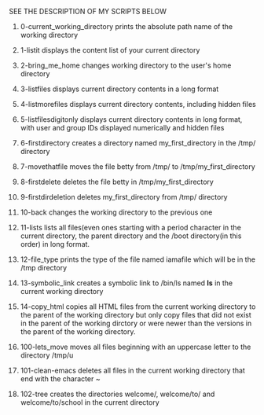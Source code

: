 SEE THE DESCRIPTION OF MY SCRIPTS BELOW
1. 0-current_working_directory prints the absolute path name of the working directory

2. 1-listit displays the content list of your current directory

3. 2-bring_me_home changes working directory to the user's home directory

4. 3-listfiles displays current directory contents in a long format

5. 4-listmorefiles displays current directory contents, including hidden files

6. 5-listfilesdigitonly displays current directory contents in long format, with user and group IDs displayed numerically and hidden files

7. 6-firstdirectory creates a directory named my_first_directory in the /tmp/ directory

8. 7-movethatfile moves the file betty from /tmp/ to /tmp/my_first_directory

9. 8-firstdelete deletes the file betty in /tmp/my_first_directory

10. 9-firstdirdeletion deletes my_first_directory from /tmp/ directory

11. 10-back changes the working directory to the previous one

12. 11-lists lists all files(even ones starting with a period character in the current directory, the parent directory and the /boot directory(in this order) in long format.

13. 12-file_type prints the type of the file named iamafile which will be in the /tmp directory

14. 13-symbolic_link creates a symbolic link to /bin/ls named __ls__ in the current working directory

15. 14-copy_html copies all HTML files from the current working directory to the parent of the working directory but only copy files that did not exist in the parent of the working dirctory or were newer than the versions in the parent of the working directory.

16. 100-lets_move moves all files beginning with an uppercase letter to the directory /tmp/u

17. 101-clean-emacs deletes all files in the current working directory that end with the character ~

18. 102-tree creates the directories welcome/, welcome/to/ and welcome/to/school in the current directory
